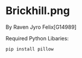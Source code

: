 Brickhill.png
=============
By Raven Jyro Felix[G14989]

Required Python Libaries:
```
pip install pillow

```


